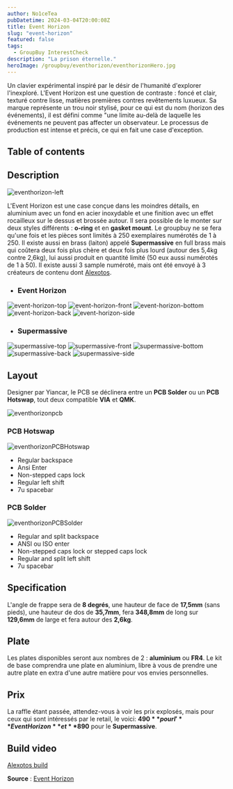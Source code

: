 ```yaml
---
author: No1ceTea
pubDatetime: 2024-03-04T20:00:08Z
title: Event Horizon
slug: "event-horizon"
featured: false
tags:
  - GroupBuy InterestCheck
description: "La prison éternelle."
heroImage: /groupbuy/eventhorizon/eventhorizonHero.jpg
---
```


Un clavier expérimental inspiré par le désir de l'humanité d'explorer l'inexploré. L'Event Horizon est une question de contraste : foncé et clair, texturé contre lisse, matières premières contres revêtements luxueux. Sa marque représente un trou noir stylisé, pour ce qui est du nom (horizon des événements), il est défini comme "une limite au-delà de laquelle les événements ne peuvent pas affecter un observateur.
Le processus de production est intense et précis, ce qui en fait une case d'exception.

## Table of contents

## Description

![eventhorizon-left](/groupbuy/eventhorizon/eventhorizon-left.jpeg)

L'Event Horizon est une case conçue dans les moindres détails, en aluminium avec un fond en acier inoxydable et une finition avec un effet rocailleux sur le dessus et brossée autour. Il sera possible de le monter sur deux styles différents : **o-ring** et en **gasket mount**. Le groupbuy ne se fera qu'une fois et les pièces sont limités à 250 exemplaires numérotés de 1 à 250. Il existe aussi en brass (laiton) appelé **Supermassive** en full brass mais qui coûtera deux fois plus chère et deux fois plus lourd (autour des 5,4kg contre 2,6kg), lui aussi produit en quantité limité (50 eux aussi numérotés de 1 à 50). Il existe aussi 3 sample numéroté, mais ont été envoyé à 3 créateurs de contenu dont [Alexotos](https://www.twitch.tv/alexotos).

- ### Event Horizon

![event-horizon-top](/groupbuy/eventhorizon/event-horizon-top.png)
![event-horizon-front](/groupbuy/eventhorizon/event-horizon-front.png)
![event-horizon-bottom](/groupbuy/eventhorizon/event-horizon-bottom.png)
![event-horizon-back](/groupbuy/eventhorizon/event-horizon-back.png)
![event-horizon-side](/groupbuy/eventhorizon/event-horizon-side.png)

- ### Supermassive

![supermassive-top](/groupbuy/eventhorizon/supermassive-top.png)
![supermassive-front](/groupbuy/eventhorizon/supermassive-front.png)
![supermassive-bottom](/groupbuy/eventhorizon/supermassive-bottom.png)
![supermassive-back](/groupbuy/eventhorizon/supermassive-back.png)
![supermassive-side](/groupbuy/eventhorizon/supermassive-side.png)

## Layout

Designer par Yiancar, le PCB se déclinera entre un **PCB Solder** ou un **PCB Hotswap**, tout deux compatible **VIA** et **QMK**.

![eventhorizonpcb](/groupbuy/eventhorizon/eventhorizonpcb.jpeg)

### PCB Hotswap

![eventhorizonPCBHotswap](/groupbuy/eventhorizon/eventhorizonHotswap.png)

- Regular backspace
- Ansi Enter
- Non-stepped caps lock
- Regular left shift
- 7u spacebar

### PCB Solder

![eventhorizonPCBSolder](/groupbuy/eventhorizon/eventhorizonsolder.png)

- Regular and split backspace
- ANSI ou ISO enter
- Non-stepped caps lock or stepped caps lock
- Regular and split left shift
- 7u spacebar

## Specification

L'angle de frappe sera de **8 degrés**, une hauteur de face de **17,5mm** (sans pieds), une hauteur de dos de **35,7mm**, fera **348,8mm** de long sur **129,6mm** de large et fera autour des **2,6kg**.

## Plate

Les plates disponibles seront aux nombres de 2 : **aluminium** ou **FR4**. Le kit de base comprendra une plate en aluminium, libre à vous de prendre une autre plate en extra d'une autre matière pour vos envies personnelles.

## Prix

La raffle étant passée, attendez-vous à voir les prix explosés, mais pour ceux qui sont intéressés par le retail, le voici: **$490** pour l'**Event Horizon** et **$890** pour le **Supermassive**.

## Build video

[Alexotos build](https://www.youtube.com/watch?v=lbCku4zoWVw&t=7s&ab_channel=alexotos)

**Source** : [Event Horizon](https://mvkb.com/event-horizon/)
